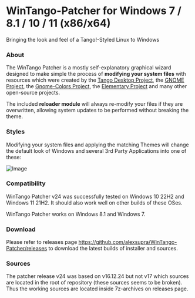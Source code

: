 # WinTango-Patcher for Windows 7 / 8.1 / 10 / 11 (x86/x64)

Bringing the look and feel of a Tango!-Styled Linux to Windows

### About

The WinTango Patcher is a mostly self-explanatory graphical wizard designed to make simple the process of **modifying your system files** with resources which were created by the [Tango Desktop Project](http://tango.freedesktop.org/Tango_Desktop_Projectheme_tango-sel.ico), the [GNOME Project](http://www.gnome.org/), the [Gnome-Colors Project](http://code.google.com/p/gnome-colors/), the [Elementary Project](http://elementaryos.org/) and many other open-source projects.

The included **reloader module** will always re-modify your files if they are overwritten, allowing system updates to be performed without breaking the theme.

### Styles

Modifying your system files and applying the matching Themes will change the default look of Windows and several 3rd Party Applications into one of these: 

![Image](https://github.com/alexsupra/WinTango-Patcher/blob/master/wiki/styles.png)

### Compatibility

WinTango Patcher v24 was successfully tested on Windows 10 22H2 and Windows 11 21H2. It should also work well on other builds of these OSes.

WinTango Patcher works on Windows 8.1 and Windows 7.

### Download

Please refer to releases page https://github.com/alexsupra/WinTango-Patcher/releases to download the latest builds of installer and sources.

### Sources

The patcher release v24 was based on v16.12.24 but not v17 which sources are located in the root of repository (these sources seems to be broken). Thus the working sources are located inside 7z-archives on releases page.
